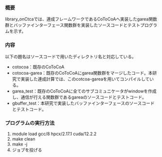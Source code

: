 ### 概要
library_onCtcaでは、連成フレームワークであるCoToCoAへ実装したgarea関数群とバッファインターフェース関数群を実装したソースコードとテストプログラムを示す。

### 内容
以下の題名はソースコードで用いたディレクトリ名と対応している。
- cotocoa：既存のCoToCoA
- cotocoa-garea：既存のCoToCoAにgarea関数群をマージしたコード。本研究で実装した連成計算では、このcotcoa-gareaを用いてコンパイルしている。
- garea_test：既存のCoToCoAに全てのサブコミュニケータがwindowを作成し、通信が行える関数群であるgareaのソースコードとテストコード。
- gbuffer_test：本研究で実装したバッファインターフェースのソースコードとテストコード。

### プログラムの実行方法
1. module load gcc/8 hpcx/2.17.1 cuda/12.2.2
2. make clean
3. make -j 
4. ジョブを投げる
